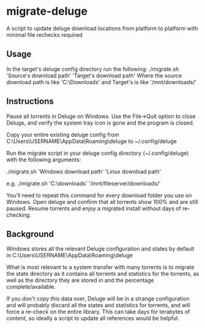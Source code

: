 # migrate-deluge
A script to update deluge download locations from platform to platform with minimal file rechecks required
## Usage
In the target's deluge config directory run the following:
./migrate.sh 'Source's download path' 'Target's download path'
Where the source download path is like 'C:\Downloads\' and Target's is like '/mnt/downloads/'

## Instructions
Pause all torrents in Deluge on Windows. Use the File->Quit option to close Deluge, and verify the system tray icon is gone and the program is closed.

Copy your entire existing deluge config from C:\Users\USERNAME\AppData\Roaming\deluge to ~/.config/deluge

Run the migrate script in your deluge config directory (~/.config/deluge) with the following arguments:

./migrate.sh 'Windows download path' 'Linux download path'

e.g. ./migrate.sh 'C:\downloads\' '/mnt/fileserver/downloads/'

You'll need to repeat this command for every download folder you use on Windows. 
Open deluge and confirm that all torrents show 100% and are still paused. Resume torrents and enjoy a migrated install without days of re-checking.

## Background

Windows stores all the relevant Deluge configuration and states by default in C:\Users\USERNAME\AppData\Roaming\deluge 

What is most relevant to a system transfer with many torrents is to migrate the state directory as it contains all torrents and statistics for the torrents, as well as the directory they are stored in and the percentage complete/available. 

If you don't copy this data over, Deluge will be in a strange configuration and will probably discard all the states and statistics for torrents, and will force a re-check on the entire library. This can take days for terabytes of content, so ideally a script to update all references would be helpful.
